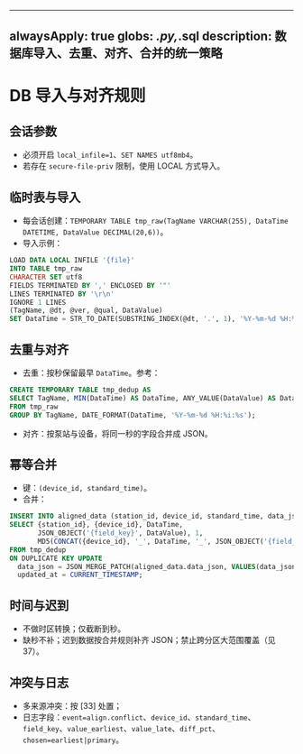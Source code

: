 ______________________________________________________________________

## alwaysApply: true globs: *.py,*.sql description: 数据库导入、去重、对齐、合并的统一策略

# DB 导入与对齐规则

## 会话参数

- 必须开启 `local_infile=1`、`SET NAMES utf8mb4`。
- 若存在 `secure-file-priv` 限制，使用 LOCAL 方式导入。

## 临时表与导入

- 每会话创建：`TEMPORARY TABLE tmp_raw(TagName VARCHAR(255), DataTime DATETIME, DataValue DECIMAL(20,6))`。
- 导入示例：

```sql
LOAD DATA LOCAL INFILE '{file}'
INTO TABLE tmp_raw
CHARACTER SET utf8
FIELDS TERMINATED BY ',' ENCLOSED BY '"'
LINES TERMINATED BY '\r\n'
IGNORE 1 LINES
(TagName, @dt, @ver, @qual, DataValue)
SET DataTime = STR_TO_DATE(SUBSTRING_INDEX(@dt, '.', 1), '%Y-%m-%d %H:%i:%s');
```

## 去重与对齐

- 去重：按秒保留最早 `DataTime`。参考：

```sql
CREATE TEMPORARY TABLE tmp_dedup AS
SELECT TagName, MIN(DataTime) AS DataTime, ANY_VALUE(DataValue) AS DataValue
FROM tmp_raw
GROUP BY TagName, DATE_FORMAT(DataTime, '%Y-%m-%d %H:%i:%s');
```

- 对齐：按泵站与设备，将同一秒的字段合并成 JSON。

## 幂等合并

- 键：`(device_id, standard_time)`。
- 合并：

```sql
INSERT INTO aligned_data (station_id, device_id, standard_time, data_json, data_quality, data_hash)
SELECT {station_id}, {device_id}, DataTime,
       JSON_OBJECT('{field_key}', DataValue), 1,
       MD5(CONCAT({device_id}, '_', DataTime, '_', JSON_OBJECT('{field_key}', DataValue)))
FROM tmp_dedup
ON DUPLICATE KEY UPDATE
  data_json = JSON_MERGE_PATCH(aligned_data.data_json, VALUES(data_json)),
  updated_at = CURRENT_TIMESTAMP;
```

## 时间与迟到

- 不做时区转换；仅截断到秒。
- 缺秒不补；迟到数据按合并规则补齐 JSON；禁止跨分区大范围覆盖（见 37）。

## 冲突与日志

- 多来源冲突：按 \[33\] 处置；
- 日志字段：`event=align.conflict`、`device_id`、`standard_time`、`field_key`、`value_earliest`、`value_late`、`diff_pct`、`chosen=earliest|primary`。
